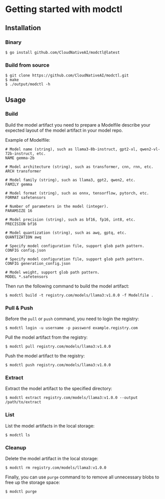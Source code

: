# Getting started with modctl

## Installation

### Binary

```shell
$ go install github.com/CloudNativeAI/modctl@latest
```

### Build from source

```shell
$ git clone https://github.com/CloudNativeAI/modctl.git
$ make
$ ./output/modctl -h
```

## Usage

### Build

Build the model artifact you need to prepare a Modelfile describe your expected layout of the model artifact in your model repo.

Example of Modelfile:

```shell
# Model name (string), such as llama3-8b-instruct, gpt2-xl, qwen2-vl-72b-instruct, etc.
NAME gemma-2b

# Model architecture (string), such as transformer, cnn, rnn, etc.
ARCH transformer

# Model family (string), such as llama3, gpt2, qwen2, etc.
FAMILY gemma

# Model format (string), such as onnx, tensorflow, pytorch, etc.
FORMAT safetensors

# Number of parameters in the model (integer).
PARAMSIZE 16

# Model precision (string), such as bf16, fp16, int8, etc.
PRECISION bf16

# Model quantization (string), such as awq, gptq, etc.
QUANTIZATION awq

# Specify model configuration file, support glob path pattern.
CONFIG config.json

# Specify model configuration file, support glob path pattern.
CONFIG generation_config.json

# Model weight, support glob path pattern.
MODEL *.safetensors
```

Then run the following command to build the model artifact:

```shell
$ modctl build -t registry.com/models/llama3:v1.0.0 -f Modelfile .
```

### Pull & Push

Before the `pull` or `push` command, you need to login the registry:

```shell
$ modctl login -u username -p password example.registry.com
```

Pull the model artifact from the registry:

```shell
$ modctl pull registry.com/models/llama3:v1.0.0
```

Push the model artifact to the registry:

```shell
$ modctl push registry.com/models/llama3:v1.0.0
```

### Extract

Extract the model artifact to the specified directory:

```shell
$ modctl extract registry.com/models/llama3:v1.0.0 --output /path/to/extract
```

### List

List the model artifacts in the local storage:

```shell
$ modctl ls
```

### Cleanup

Delete the model artifact in the local storage:

```shell
$ modctl rm registry.com/models/llama3:v1.0.0
```

Finally, you can use `purge` command to to remove all unnecessary blobs to free up the storage space:

```shell
$ modctl purge
```
